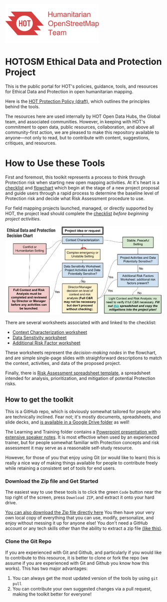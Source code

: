 ![logo](images/hot_logo.png)
# HOTOSM Ethical Data and Protection Project

This is the public portal for HOT's policies, guidance, tools, and resources for Ethical Data and Protection in open humanitarian mapping.

Here is the [HOT Protection Policy (draft)](https://docs.google.com/document/d/1llx29NnSyTm8WUG9Q4FFPRVp8vPgpOaRJgTCg7e9ulQ/edit?usp=sharing), which outlines the principles behind the tools.

The resources here are used internally by HOT Open Data Hubs, the Global team, and associated communities. However, in keeping with HOT's commitment to open data, public resources, collaboration, and above all community-first action, we are pleased to make this repository available to anyone&mdash;not only to read, but to contribute with content, suggestions, critiques, and resources.

# How to Use these Tools

First and foremost, this toolkit represents a process to think through Protection risk when starting new open mapping activities. At it's heart is a [checklist](https://docs.google.com/document/d/1mTonO59HljWKwkkJid7I7LQ1fzxBGwlGYW_E__5hdLs/edit?usp=sharing) and [flowchart](https://docs.google.com/presentation/d/1yToah2wn523h6eBARgGF5l_GhLWz3PbqVGGadvz7k8g/edit?usp=sharing) which begin at the stage of a new project proposal and guide users through a rapid process to determine the baseline level of Protection risk and decide what Risk Assessment procedure to use.

For field mapping projects launched, managed, or directly supported by HOT, the project lead should complete the [checklist](https://docs.google.com/document/d/1mTonO59HljWKwkkJid7I7LQ1fzxBGwlGYW_E__5hdLs/edit?usp=sharing) *before beginning project activities*. 

![Flowchart](images/Ethical_Data_and_Protection_Decision_Flowchart.jpg)

There are several worksheets associated with and linked to the checklist:

- [Context Characterization worksheet](https://docs.google.com/presentation/d/1L9CeHFQASt49myurdnsyJXYYI1XszOaHt7MAr661ZT4/edit?usp=sharing)
- [Data Senstivity worksheet](https://docs.google.com/presentation/d/1kim4W8YadF3Y-y3ybXfO_dnCoxw_WOHc41k-3b3Cqsg/edit?usp=sharing)
- [Additional Risk Factor worksheet](https://docs.google.com/presentation/d/1ohHkjHLK9V-60zuWRvdPhAgaOHk4TxVL3dK6z-XM-Qk/edit?usp=sharing)

These worksheets represent the *decision-making nodes* in the flowchart, and are simple single-page slides with straighforward descriptions to match the context, activities, and data of the proposed project.

Finally, there is [Risk Assessment spreadsheet template](https://github.com/hotosm/data_protection_project/blob/main/Tools_and_resourcs/06%20Protection%20Risk%20Assessment%20Template.xlsx), a spreadsheet intended for analysis, prioritization, and mitigation of potential Protection risks.

## How to get the toolkit
This is a GitHub repo, which is obviously somewhat tailored for people who are technically inclined. Fear not; it's mostly documents, spreadsheets, and slide decks, and [is available in a Google Drive folder](https://drive.google.com/drive/folders/11C_ltiwqzSP0TuUNVkVlUuTRJU7p6Tmi?usp=sharing) as well!

The Learning and Training folder contains a [Powerpoint presentation with extensive speaker notes](https://docs.google.com/presentation/d/1XzexnMiMyWKldJcoZysC1AvU9YVTHGozRgbhOsfO2G8/edit?usp=sharing). It is most effective when used by an experienced trainer, but for people somewhat familiar with Protection concepts and risk assessment it may serve as a reasonable self-study resource.

However, for those of you that enjoy using Git (or would like to learn) this is really a nice way of making things available for people to contribute freely while retaining a consistent set of tools for end users.

### Download the Zip file and Get Started
The easiest way to use these tools is to click the green ```Code``` button near the top right of the screen, press ```Download ZIP```, and extract it onto your hard drive.

[You can also download the Zip file directly here](https://github.com/hotosm/data_protection_project/archive/refs/heads/main.zip)
You then have your very own local copy of everything that you can use, modify, personalize, and enjoy without messing it up for anyone else! You don't need a GitHub account or any tech skills other than the ability to extract a zip file [(like this)](https://support.microsoft.com/en-us/windows/zip-and-unzip-files-8d28fa72-f2f9-712f-67df-f80cf89fd4e5#:~:text=Do%20one%20of%20the%20following,and%20then%20follow%20the%20instructions.).

### Clone the Git Repo
If you are experienced with Git and Github, and particularly if you would like to contribute to this resource, it is better to clone or fork the repo (we assume if you are experienced with Git and Github you know how this works). This has two major advantages:
1. You can always get the most updated version of the tools by using ```git pull```
2. You can contribute your own suggested changes via a pull request, making the toolkit better for everyone!

